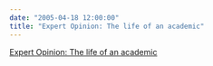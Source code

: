 ```yaml
---
date: "2005-04-18 12:00:00"
title: "Expert Opinion: The life of an academic"
---
```


[Expert Opinion: The life of an academic](/lemire/blog/2005/04-18-expert-opinion-the-life-of-an-academic)

